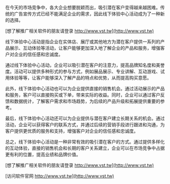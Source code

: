 在今天的市场竞争中，各大企业想要脱颖而出，吸引潜在客户变得越来越困难。传统的广告宣传方式已经不能满足企业的需求，因此线下体验中心活动成为了一种新的选择。

[想了解推广相关软件的朋友请登录 http://www.vst.tw](http://www.vst.tw)

线下体验中心活动是指企业在实体店、展厅或其他地方为潜在客户提供一系列的产品展示、互动体验等活动，让客户能够更加深入地了解企业的产品和服务，增强客户对企业的信任感和忠诚度。

通过线下体验中心活动，企业可以吸引潜在客户的注意力，提高品牌知名度和美誉度。活动可以提供多种形式的参与方式，例如展品展示、专业讲解、互动游戏、试用体验等等，让客户能够深入了解产品的特点和优势，从而提高购买意愿。

此外，线下体验中心活动也可以为企业提供直接的销售机会。通过活动展示的产品和服务，客户可以直接购买或下单，带来实际的收益。同时，企业可以通过客户反馈和数据统计，了解客户需求和市场趋势，为后续的产品升级和拓展提供重要的参考。

最后，线下体验中心活动还可以为企业提供与潜在客户建立长期关系的机会。通过活动，企业可以获得客户的联系方式，并通过后续的营销手段进行跟进和沟通，为客户提供更优质的服务和支持，增强客户对企业的信任感和忠诚度。

总之，线下体验中心活动是一种非常有效的吸引潜在客户的方式。通过提供多样化的互动体验，直接的销售机会和长期的客户关系建立，企业可以在市场竞争中占据更有利的位置，提高业绩和品牌价值。

[想了解推广相关软件的朋友请登录 http://www.vst.tw](http://www.vst.tw)


[访问软件官网 http://www.vst.tw](http://www.vst.tw)
